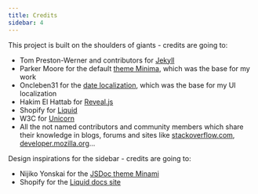 ```yaml
---
title: Credits
sidebar: 4
---
```


This project is built on the shoulders of giants - credits are going to:

- Tom Preston-Werner and contributors for [Jekyll](https://jekyllrb.com/)
- Parker Moore for the default [theme Minima](https://github.com/jekyll/minima), which was the base for my work
- Oncleben31 for the [date localization](https://github.com/oncleben31/jekyll-date-basic-i18n), which was the base for my UI localization
- Hakim El Hattab for [Reveal.js](https://github.com/hakimel/reveal.js/)
- Shopify for [Liquid](https://github.com/Shopify/liquid)
- W3C for [Unicorn](https://validator.w3.org/unicorn/?ucn_lang=en)
- All the not named contributors and community members which share their knowledge in blogs, forums and sites like [stackoverflow.com](https://stackoverflow.com/), [developer.mozilla.org](https://developer.mozilla.org)...

Design inspirations for the sidebar - credits are going to:

- Nijiko Yonskai for the [JSDoc theme Minami](https://github.com/nijikokun/minami)
- Shopify for the [Liquid docs site](https://shopify.github.io/liquid/)
